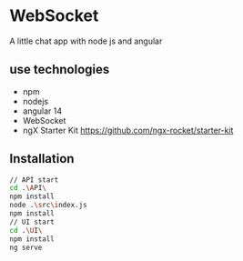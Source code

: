 # WebSocket

A little chat app with node js  and angular

## use technologies

- npm
- nodejs
- angular 14
- WebSocket
- ngX Starter Kit https://github.com/ngx-rocket/starter-kit

## Installation
```bash
// API start
cd .\API\
npm install
node .\src\index.js
npm install
// UI start
cd .\UI\
npm install
ng serve
```

